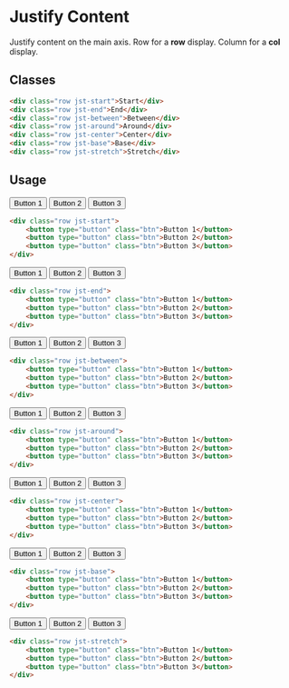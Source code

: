 # Justify Content
Justify content on the main axis.  Row for a **row** display.  Column for a **col** display.

## Classes
```html
<div class="row jst-start">Start</div>
<div class="row jst-end">End</div>
<div class="row jst-between">Between</div>
<div class="row jst-around">Around</div>
<div class="row jst-center">Center</div>
<div class="row jst-base">Base</div>
<div class="row jst-stretch">Stretch</div>
```
## Usage
<div class="row jst-start">   
    <button type="button" class="btn">Button 1</button>
    <button type="button" class="btn">Button 2</button>
    <button type="button" class="btn">Button 3</button>
</div>

```html
<div class="row jst-start">   
    <button type="button" class="btn">Button 1</button>
    <button type="button" class="btn">Button 2</button>
    <button type="button" class="btn">Button 3</button>
</div>
```

<div class="row jst-end">   
    <button type="button" class="btn">Button 1</button>
    <button type="button" class="btn">Button 2</button>
    <button type="button" class="btn">Button 3</button>
    </div>

```html
<div class="row jst-end">   
    <button type="button" class="btn">Button 1</button>
    <button type="button" class="btn">Button 2</button>
    <button type="button" class="btn">Button 3</button>
</div>
```

<div class="row jst-between">   
    <button type="button" class="btn">Button 1</button>
    <button type="button" class="btn">Button 2</button>
    <button type="button" class="btn">Button 3</button>
</div>

```html
<div class="row jst-between">   
    <button type="button" class="btn">Button 1</button>
    <button type="button" class="btn">Button 2</button>
    <button type="button" class="btn">Button 3</button>
</div>
```

<div class="row jst-around">  
    <button type="button" class="btn">Button 1</button>
    <button type="button" class="btn">Button 2</button>
    <button type="button" class="btn">Button 3</button>
</div>

```html
<div class="row jst-around">  
    <button type="button" class="btn">Button 1</button>
    <button type="button" class="btn">Button 2</button>
    <button type="button" class="btn">Button 3</button>
</div>
```

<div class="row jst-center">   
    <button type="button" class="btn">Button 1</button>
    <button type="button" class="btn">Button 2</button>
    <button type="button" class="btn">Button 3</button>
</div>

```html
<div class="row jst-center">   
    <button type="button" class="btn">Button 1</button>
    <button type="button" class="btn">Button 2</button>
    <button type="button" class="btn">Button 3</button>
</div>
```

<div class="row jst-base">   
    <button type="button" class="btn">Button 1</button>
    <button type="button" class="btn">Button 2</button>
    <button type="button" class="btn">Button 3</button>
</div>

```html
<div class="row jst-base">   
    <button type="button" class="btn">Button 1</button>
    <button type="button" class="btn">Button 2</button>
    <button type="button" class="btn">Button 3</button>
</div>
```

<div class="row jst-stretch"> 
    <button type="button" class="btn">Button 1</button>
    <button type="button" class="btn">Button 2</button>
    <button type="button" class="btn">Button 3</button>
</div>

```html
<div class="row jst-stretch"> 
    <button type="button" class="btn">Button 1</button>
    <button type="button" class="btn">Button 2</button>
    <button type="button" class="btn">Button 3</button>
</div>
```
